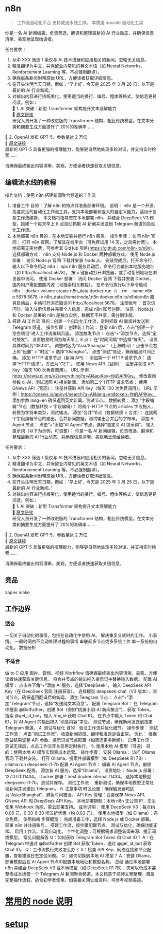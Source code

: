 # n8n

> 工作流自动化平台
> 支持成流水线工作。
> 本质是 nocode 自动化工具

你是一名 AI 新闻编辑，负责筛选、翻译和整理最新的 AI 行业动态，并确保信息清晰、美观地呈现给读者。

任务要求：

1.  从中 XXX 筛选 1 条仅与 AI 技术进展和应用相关的新闻，忽略无关信息。
2.  精准翻译为中文，并保留业内常见的英文术语（如 Neural Networks、Reinforcement Learning 等，不必强制翻译）。
3.  确保每条新闻附带原始 URL，方便读者获取详细信息。
4.  在开头注明当天日期，例如：“早上好，今天是 2025 年 3 月 26 日，以下是最新的 AI 行业新闻。”
5.  对输出内容进行排版美化，使用适当的换行、编号、粗体等格式，使信息更易阅读。例如：  
    📌 1. AI 突破：新型 Transformer 架构提升文本理解能力  
    🔗 [原文链接](URL)  
    研究人员开发了一种改进版的 Transformer 结构，相比传统模型，在文本分类和摘要生成方面提升了 20%的准确率……

📌 2. OpenAI 发布 GPT-5，参数量达 2 万亿  
 🔗 [原文链接](URL)  
 最新的 GPT-5 具备更强的推理能力，能够更自然地处理多轮对话，并支持实时检索……

请确保最终输出内容清晰、美观，方便读者快速获取关键信息。

## 编辑流水线的教程

操作文档：使用 n8n 搭建新闻聚合频道的工作流

1. 准备工作
   目的：了解 n8n 的特点并准备部署环境。
   说明：
   n8n 是一个开源、高度灵活的自动化工作流工具，支持本地部署和强大的自定义能力，适用于复杂工作流编排。
   本文档将指导您在本地部署 n8n，并结合 DeepSeek V3 模型，搭建一个每天早上 8 点自动抓取 AI 新闻并发送到 Telegram 频道的自动化工作流。
2. 本地部署 n8n
   目的：在本地安装并运行 n8n 服务。
   操作步骤：
   访问 n8n 官网：
   打开 n8n 官网，了解其在线平台（可免费试用 14 天，之后需付费）。
   本地部署无需付费，可参考其 GitHub 项目(https://github.com/n8n-io/n8n)。
   选择部署方式：
   n8n 支持 Node.js 和 Docker 两种部署方式。
   使用 Node.js 部署：
   访问 Node.js 官网 下载并安装 Node.js。
   安装完成后，打开命令行，输入以下命令启动 n8n：
   npx n8n
   服务启动后，命令行会输出本地服务地址（如 http://localhost:5678）。
   按 o 键自动打开浏览器，或手动复制地址在浏览器中访问。
   使用 Docker 部署：
   访问 Docker 官网 下载并安装 Docker。
   国内用户需配置国内源（可搜索相关教程）。
   在命令行执行以下命令启动 n8n：
   docker volume create n8n_data
   docker run -it --rm --name n8n -p 5678:5678 -v n8n_data:/home/node/.n8n docker.n8n.io/n8nio/n8n
   服务启动后，手动打开浏览器访问 http://localhost:5678。
   注册账号：
   首次访问时，输入注册信息并完善个人信息，完成 n8n 账号创建。
   注意：Node.js 和 Docker 部署的 n8n 是独立实例，数据互不共享，需分别注册。
3. 搭建 AI 工作流
   目的：创建一个自动化工作流，定时抓取 AI 新闻并发送到 Telegram 频道。
   操作步骤：
   创建新工作流：
   登录 n8n 后，点击“创建一个空白项目”进入工作流编辑页面。
   添加触发节点：
   点击“+”添加节点，选择“定时触发”。
   设置触发时间为每天早上 8 点：
   在“时间间隔”中选择“每天”。
   设置具体时间为“08:00”。
   调整时区为“Asia/Shanghai”（上海时间）：点击节点右上角“设置” > “时区” > 选择“Shanghai”。
   点击“测试”验证，确保触发时间正确。
   添加 HTTP 请求节点（新闻 API）：
   添加第一个 HTTP 请求节点：
   选择“HTTP 请求”，方法为“GET”。
   使用 News API（官网）：
   注册并获取 API Key（每天 100 次免费调用）。
   URL 示例：https://newsapi.org/v2/everything?q=AI&apiKey=你的APIKey。
   修改查询参数 q=AI，测试返回 AI 相关新闻。
   添加第二个 HTTP 请求节点：
   使用 GNews API（官网）：
   注册并获取 API Key（每天 100 次免费调用）。
   URL 示例：https://gnews.io/api/v4/search?q=AI&lang=en&token=你的APIKey。
   添加参数 lang=en 确保返回英文新闻，测试节点。
   数据转换：
   添加“字段编辑”节点（数据转换 > 字段编辑）：
   将两个 HTTP 节点的 articles 字段拖入，转换为字符串类型，测试输出。
   添加“合并”节点（数据转换 > 合并）：
   连接两个字段编辑节点的输出，合并新闻数据，测试输出合并后的字符串。
   添加 AI Agent 节点：
   点击“+”添加“AI Agent”节点，选择“自定义 AI 提示词”。
   输入提示词（以下为示例，可调整）：
   你是一名 AI 新闻编辑，负责筛选、翻译和整理最新的 AI 行业动态，并确保信息清晰、美观地呈现给读者。

任务要求：

1.  从中 XXX 筛选 1 条仅与 AI 技术进展和应用相关的新闻，忽略无关信息。
2.  精准翻译为中文，并保留业内常见的英文术语（如 Neural Networks、Reinforcement Learning 等，不必强制翻译）。
3.  确保每条新闻附带原始 URL，方便读者获取详细信息。
4.  在开头注明当天日期，例如：“早上好，今天是 2025 年 3 月 26 日，以下是最新的 AI 行业新闻。”
5.  对输出内容进行排版美化，使用适当的换行、编号、粗体等格式，使信息更易阅读。例如：  
    📌 1. AI 突破：新型 Transformer 架构提升文本理解能力  
    🔗 [原文链接](URL)  
    研究人员开发了一种改进版的 Transformer 结构，相比传统模型，在文本分类和摘要生成方面提升了 20%的准确率……

📌 2. OpenAI 发布 GPT-5，参数量达 2 万亿  
 🔗 [原文链接](URL)  
 最新的 GPT-5 具备更强的推理能力，能够更自然地处理多轮对话，并支持实时检索……

请确保最终输出内容清晰、美观，方便读者快速获取关键信息。

## 竞品

zapier
make

## 工作边界

### 适合

一切关于自动化的事情，包括在自动化中使用 AI。
解决重复又耗时的工作。
小事情。
一段时间内不变动处理过程的事情
串联起多节点或多系统工作
单一系统的自动化。
数据分析

### 不适合

做 to C 应用
图片、音频、视频 Workflow
请确保最终输出内容清晰、美观，方便读者快速获取关键信息。
将合并节点的输出拖入提示词中替换输入数据。
配置 AI 模型：
点击左下角“+”添加 AI 服务，选择“DeepSeek”。
输入 DeepSeek API Key（在 DeepSeek 官网 注册获取）。
选择模型 deepseek-chat（V3 版本），测试节点，确保返回翻译后的新闻。
添加 Telegram 节点：
点击“+”添加“Telegram”节点，选择“发送纯文本消息”。
配置 Telegram Bot：
在 Telegram 中搜索 @BotFather，创建 Bot（例如“桃渊小明-AI 新闻聚合”），获取 Token。
搜索 @get_id_bot，输入 /my_id 获取 Chat ID。
在节点中输入 Token 和 Chat ID，将 AI Agent 的输出拖入“消息内容”字段。
测试节点，确保新闻发送到指定 Telegram 频道。 4. 测试与优化
目的：验证工作流并优化细节。
操作步骤：
测试工作流：
点击“测试工作流”，检查新闻抓取、翻译和发送是否正常。
优化：
根据测试结果调整 API 参数、提示词或节点配置（如筛选更多新闻）。
启用工作流：
测试无误后，点击工作流开关启用定时执行。 5. 使用本地 AI 模型（可选）
目的：使用本地 AI 模型实现零成本运营。
操作步骤：
安装 Ollama：
访问 Ollama 官网 下载并安装。
打开 Ollama，搜索并部署模型（如 DeepSeek R1 7B）：
ollama run deepseek-r1-7b
配置 AI Agent 节点：
编辑 AI Agent 节点，删除 DeepSeek 配置。
添加新 AI 服务，选择“Ollama”。
设置地址：
Node.js 部署：127.0.0.1:11434。
Docker 部署：host.docker.internal:11434。
选择本地模型 deepseek-r1-7b，测试并保存。
测试工作流：
重新测试，确保本地模型正常处理新闻并发送到 Telegram。 6. 注意事项
时区设置：确保触发器时区为“Asia/Shanghai”，避免时间错误。
API Key 管理：妥善保存 News API、GNews API 和 DeepSeek API Key。
本地部署限制：本地 n8n 无公网 IP，无法使用 Webhook 功能，需云部署支持。
成本说明：
使用 DeepSeek V3：每次约 0.06 元，0:30-8:30 间五折优惠（约 0.03 元）。
使用本地模型（如 Ollama）：完全免费。
使用指南
步骤概览：
完成准备工作，选择 Node.js 或 Docker 部署。
部署 n8n 并注册账号。
搭建工作流，按步骤配置节点。
测试与优化，确保功能正常。
启用工作流，实现自动化。
个性化调整：可根据需求调整新闻来源、提示词或模型。
常见问题解答
Q：如何获取 Telegram Bot Token 和 Chat ID？
A：在 Telegram 中通过 @BotFather 创建 Bot 获取 Token，通过 @get_id_bot 获取 Chat ID。
Q：工作流执行失败怎么办？
A：检查 API Key、网络连接和节点配置，查看错误日志定位问题。
Q：如何切换到本地 AI 模型？
A：安装 Ollama，部署模型后在 AI Agent 节点中配置本地地址和模型名称。
总结
通过本地部署 n8n 并结合 DeepSeek V3 或本地模型（如 DeepSeek R1 7B），您可以低成本甚至零成本运营一个 Telegram AI 新闻聚合频道。本文档基于视频文案整理，涵盖完整操作流程，适合初学者使用。如需相关网址或资料，可参考视频描述。

# [常用的 node 说明](/ai/n8n/node.html)

# [setup](/ai/n8n/setup.html)
